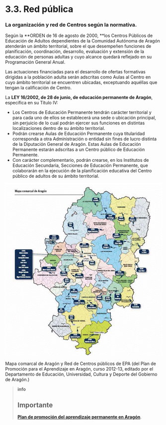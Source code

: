 
# 3.3. Red pública

### La organización y red de Centros según la normativa.

Según la **ORDEN de 16 de agosto de 2000, **los Centros Públicos de Educación de Adultos dependientes de la Comunidad Autónoma de Aragón atenderán un ámbito territorial, sobre el que desempeñen funciones de planificación, coordinación, desarrollo, evaluación y extensión de la educación de personas adultas y cuyo alcance quedará reflejado en su Programación General Anual.

Las actuaciones financiadas para el desarrollo de ofertas formativas dirigidas a la población adulta serán adscritas como Aulas al Centro en cuyo ámbito territorial se encuentren ubicadas, exceptuando aquéllas que tengan la calificación de Centro.

La **LEY 16/2002, de 28 de junio, de educación permanente de Aragón**, especifica en su Título IV:

- Los Centros de Educación Permanente tendrán carácter territorial y para cada uno de ellos se establecerá una sede o ubicación principal, sin perjuicio de lo cual podrán ejercer sus funciones en distintas localizaciones dentro de su ámbito territorial.
- Podrán crearse Aulas de Educación Permanente cuya titularidad corresponda a otra Administración o entidad sin fines de lucro distinta de la Diputación General de Aragón. Estas Aulas de Educación Permanente estarán adscritas a un Centro público de Educación Permanente.
- Con carácter complementario, podrán crearse, en los Institutos de Educación Secundaria, Secciones de Educación Permanente, que colaborarán en la ejecución de la planificación educativa del Centro público de adultos de su ámbito territorial.

![](img/mapa.gif)
<td valign="top" width="576">Mapa comarcal de Aragón y Red de Centros públicos de EPA (del Plan de Promoción para el Aprendizaje en Aragón, curso 2012-13, editado por el Departamento de Educación, Universidad, Cultura y Deporte del Gobierno de Aragón.)</td>

>**info**
>## Importante
>
>[**Plan de promoción del aprendizaje permanente en Aragón**](http://www.educaragon.org/guiaeducativa/guia_educativa_permanente.asp?sepRuta=Sistema+Educativo%2F%3Ca+href%3D%27%2Feducacion%5Fno%5Funi%2Easp%27%3EEnse%F1anza+no+Universitaria%3C%2Fa%3E%2F&guiaeducativa=&strSeccion=PPI04&titpadre=Educaci%F3n+permanente&arrpadres=&arrides=&arridesvin=&lngArbol=1485&lngArbolvinculado=).

 

 
